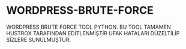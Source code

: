 # WORDPRESS-BRUTE-FORCE
WORDPRESS BRUTE FORCE TOOL PYTHON.
BU TOOL TAMAMEN HUSTROX TARAFINDAN EDİTLENMİŞTİR UFAK HATALARI DÜZELTİLİP SİZLERE SUNULMUŞTUR.
